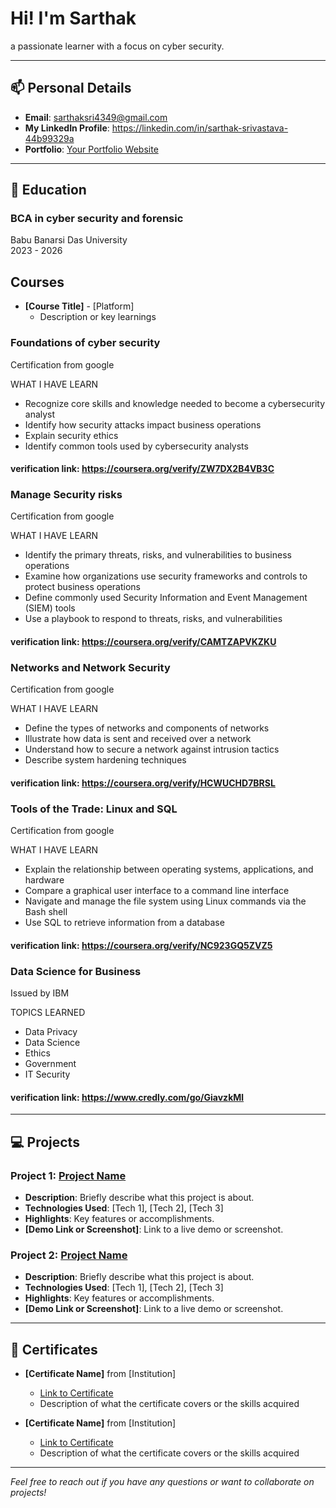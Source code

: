 

# Hi! I'm Sarthak

a passionate learner with a focus on cyber security.

---

## 📫 Personal Details

- **Email**: sarthaksri4349@gmail.com
- **My LinkedIn Profile**: https://linkedin.com/in/sarthak-srivastava-44b99329a
- **Portfolio**: [Your Portfolio Website](https://yourportfolio.com)

---

## 🏫 Education

### BCA in cyber security and forensic
Babu Banarsi Das University  
2023 - 2026

## Courses

- **[Course Title]** - [Platform]
  - Description or key learnings

### Foundations of cyber security ### 
Certification from google

WHAT I HAVE LEARN
- Recognize core skills and knowledge needed to become a cybersecurity analyst
- Identify how security attacks impact business operations
- Explain security ethics
- Identify common tools used by cybersecurity analysts
#### verification link: https://coursera.org/verify/ZW7DX2B4VB3C ####

### Manage Security risks ###
Certification from google

WHAT I HAVE LEARN
- Identify the primary threats, risks, and vulnerabilities to business operations
- Examine how organizations use security frameworks and controls to protect business operations
- Define commonly used Security Information and Event Management (SIEM) tools
- Use a playbook to respond to threats, risks, and vulnerabilities
#### verification link: https://coursera.org/verify/CAMTZAPVKZKU ####

### Networks and Network Security ###
Certification from google

WHAT I HAVE LEARN
- Define the types of networks and components of networks
- Illustrate how data is sent and received over a network
- Understand how to secure a network against intrusion tactics
- Describe system hardening techniques
#### verification link: https://coursera.org/verify/HCWUCHD7BRSL ####

### Tools of the Trade: Linux and SQL ###
Certification from google

WHAT I HAVE LEARN
- Explain the relationship between operating systems, applications, and hardware
- Compare a graphical user interface to a command line interface
- Navigate and manage the file system using Linux commands via the Bash shell
- Use SQL to retrieve information from a database
#### verification link: https://coursera.org/verify/NC923GQ5ZVZ5 ####

### Data Science for Business ###
Issued by IBM

TOPICS LEARNED
- Data Privacy
- Data Science
- Ethics
- Government
- IT Security
#### verification link: https://www.credly.com/go/GiavzkMl ####
---

## 💻 Projects

### Project 1: [Project Name](https://github.com/yourusername/project1)
- **Description**: Briefly describe what this project is about.
- **Technologies Used**: [Tech 1], [Tech 2], [Tech 3]
- **Highlights**: Key features or accomplishments.
- **[Demo Link or Screenshot]**: Link to a live demo or screenshot.

### Project 2: [Project Name](https://github.com/yourusername/project2)
- **Description**: Briefly describe what this project is about.
- **Technologies Used**: [Tech 1], [Tech 2], [Tech 3]
- **Highlights**: Key features or accomplishments.
- **[Demo Link or Screenshot]**: Link to a live demo or screenshot.

---

## 📜 Certificates

- **[Certificate Name]** from [Institution]
  - [Link to Certificate](#)
  - Description of what the certificate covers or the skills acquired

- **[Certificate Name]** from [Institution]
  - [Link to Certificate](#)
  - Description of what the certificate covers or the skills acquired

---



*Feel free to reach out if you have any questions or want to collaborate on projects!*

